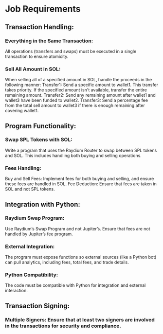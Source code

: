 # Job Requirements

## Transaction Handling:

### Everything in the Same Transaction: 
All operations (transfers and swaps) must be executed in a single transaction to ensure atomicity.

### Sell All Amount in SOL: 
When selling all of a specified amount in SOL, handle the proceeds in the following manner:
Transfer1: Send a specific amount to wallet1. This transfer takes priority. If the specified amount isn't available, transfer the entire remaining amount.
Transfer2: Send any remaining amount after wallet1 and wallet3 have been funded to wallet2.
Transfer3: Send a percentage fee from the total sell amount to wallet3 if there is enough remaining after covering wallet1.

## Program Functionality:

### Swap SPL Tokens with SOL: 
Write a program that uses the Raydium Router to swap between SPL tokens and SOL. This includes handling both buying and selling operations.

### Fees Handling:
Buy and Sell Fees: Implement fees for both buying and selling, and ensure these fees are handled in SOL.
Fee Deduction: Ensure that fees are taken in SOL and not SPL tokens.

## Integration with Python:

### Raydium Swap Program: 
Use Raydium’s Swap Program and not Jupiter’s. Ensure that fees are not handled by Jupiter’s fee program.

### External Integration: 
The program must expose functions so external sources (like a Python bot) can pull analytics, including fees, total fees, and trade details.

### Python Compatibility: 
The code must be compatible with Python for integration and external interaction.

## Transaction Signing:

### Multiple Signers: Ensure that at least two signers are involved in the transactions for security and compliance.